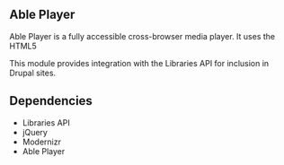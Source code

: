 ## Able Player

Able Player is a fully accessible cross-browser media player. It uses the HTML5 <audio> or <video> element for browsers that support them, and (optionally) the JW Player as a fallback for those that don’t.

This module provides integration with the Libraries API for inclusion in Drupal sites.

## Dependencies

- Libraries API
- jQuery
- Modernizr
- Able Player
